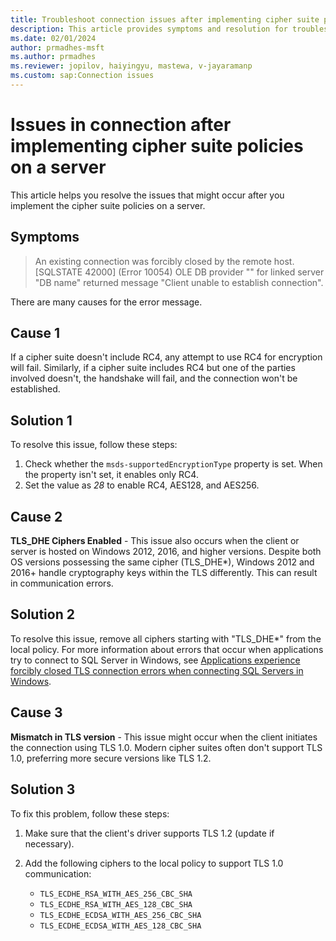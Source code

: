 ```yaml
---
title: Troubleshoot connection issues after implementing cipher suite policies
description: This article provides symptoms and resolution for troubleshooting issues in connection that occur when implementing cipher suite policies.
ms.date: 02/01/2024
author: prmadhes-msft
ms.author: prmadhes
ms.reviewer: jopilov, haiyingyu, mastewa, v-jayaramanp
ms.custom: sap:Connection issues
---
```


# Issues in connection after implementing cipher suite policies on a server

This article helps you resolve the issues that might occur after you implement the cipher suite policies on a server.

## Symptoms

> An existing connection was forcibly closed by the remote host. [SQLSTATE 42000] (Error 10054) OLE DB provider "" for linked server "DB name" returned message "Client unable to establish connection".

There are many causes for the error message.

## Cause 1

If a cipher suite doesn't include RC4, any attempt to use RC4 for encryption will fail. Similarly, if a cipher suite includes RC4 but one of the parties involved doesn't, the handshake will fail, and the connection won't be established.

## Solution 1

To resolve this issue, follow these steps:

1. Check whether the `msds-supportedEncryptionType` property is set. When the property isn't set, it enables only RC4.
1. Set the value as *28* to enable RC4, AES128, and AES256.

## Cause 2

**TLS_DHE Ciphers Enabled** - This issue also occurs when the client or server is hosted on Windows 2012, 2016, and higher versions. Despite both OS versions possessing the same cipher (TLS_DHE*), Windows 2012 and 2016+ handle cryptography keys within the TLS differently. This can result in communication errors.

## Solution 2

To resolve this issue, remove all ciphers starting with "TLS_DHE*" from the local policy. For more information about errors that occur when applications try to connect to SQL Server in Windows, see [Applications experience forcibly closed TLS connection errors when connecting SQL Servers in Windows](../../../windows-server/identity/apps-forcibly-closed-tls-connection-errors.md).

## Cause 3

**Mismatch in TLS version** - This issue might occur when the client initiates the connection using TLS 1.0. Modern cipher suites often don't support TLS 1.0, preferring more secure versions like TLS 1.2.

## Solution 3

To fix this problem, follow these steps:

1. Make sure that the client's driver supports TLS 1.2 (update if necessary).

1. Add the following ciphers to the local policy to support TLS 1.0 communication:

   - `TLS_ECDHE_RSA_WITH_AES_256_CBC_SHA`
   - `TLS_ECDHE_RSA_WITH_AES_128_CBC_SHA`
   - `TLS_ECDHE_ECDSA_WITH_AES_256_CBC_SHA`
   - `TLS_ECDHE_ECDSA_WITH_AES_128_CBC_SHA`
